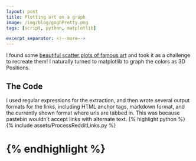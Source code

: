 ```yaml
---
layout: post
title: Plotting art on a graph
image: /img/blog/goghPretty.png
tags: [script, python, matplotlib]

excerpt_separator: <!--more-->
---
```


I found some [beautiful scatter plots of famous art](https://imgur.com/a/aRBd1) and took it
as a challenge to recreate them! I naturally turned to matplotlib to graph the
colors as 3D Positions.
<!--more-->

## The Code
I used regular expressions for the extraction, and then wrote several output
formats for the links, including HTML anchor tags, markdown format, and the
currently shown format where urls are tabbed in. This was because pastebin
wouldn't accept links with alternate text.
{% highlight python %}
{% include assets/ProcessRedditLinks.py %}
# {% endhighlight %}
